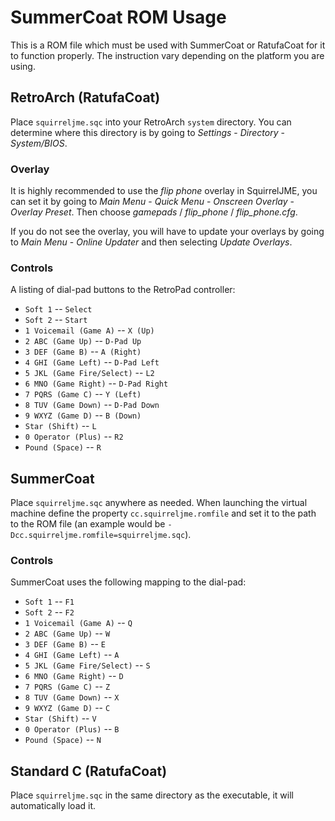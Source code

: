 # SummerCoat ROM Usage

This is a ROM file which must be used with SummerCoat or RatufaCoat for it to
function properly. The instruction vary depending on the platform you are
using.

## RetroArch (RatufaCoat)

Place `squirreljme.sqc` into your RetroArch `system` directory. You can
determine where this directory is by going to _Settings_ - _Directory_ -
_System/BIOS_.

### Overlay

It is highly recommended to use the _flip phone_ overlay in SquirrelJME, you
can set it by going to _Main Menu_ - _Quick Menu_ - _Onscreen Overlay_ -
_Overlay Preset_. Then choose _gamepads_ / _flip\_phone_ / _flip\_phone.cfg_.

If you do not see the overlay, you will have to update your overlays by
going to _Main Menu_ - _Online Updater_ and then selecting _Update Overlays_.

### Controls

A listing of dial-pad buttons to the RetroPad controller:

 * `Soft 1` -- `Select`
 * `Soft 2` -- `Start`
 * `1 Voicemail (Game A)` -- `X (Up)`
 * `2 ABC (Game Up)` -- `D-Pad Up`
 * `3 DEF (Game B)` -- `A (Right)`
 * `4 GHI (Game Left)` -- `D-Pad Left`
 * `5 JKL (Game Fire/Select)` -- `L2`
 * `6 MNO (Game Right)` -- `D-Pad Right`
 * `7 PQRS (Game C)` -- `Y (Left)`
 * `8 TUV (Game Down)` -- `D-Pad Down`
 * `9 WXYZ (Game D)` -- `B (Down)`
 * `Star (Shift)` -- `L`
 * `0 Operator (Plus)` -- `R2`
 * `Pound (Space)` -- `R`

## SummerCoat

Place `squirreljme.sqc` anywhere as needed. When launching the virtual machine
define the property `cc.squirreljme.romfile` and set it to the path to the
ROM file (an example would be `-Dcc.squirreljme.romfile=squirreljme.sqc`).

### Controls

SummerCoat uses the following mapping to the dial-pad:

 * `Soft 1` -- `F1`
 * `Soft 2` -- `F2`
 * `1 Voicemail (Game A)` -- `Q`
 * `2 ABC (Game Up)` -- `W`
 * `3 DEF (Game B)` -- `E`
 * `4 GHI (Game Left)` -- `A`
 * `5 JKL (Game Fire/Select)` -- `S`
 * `6 MNO (Game Right)` -- `D`
 * `7 PQRS (Game C)` -- `Z`
 * `8 TUV (Game Down)` -- `X`
 * `9 WXYZ (Game D)` -- `C`
 * `Star (Shift)` -- `V`
 * `0 Operator (Plus)` -- `B`
 * `Pound (Space)` -- `N`

## Standard C (RatufaCoat)

Place `squirreljme.sqc` in the same directory as the executable, it will
automatically load it.

